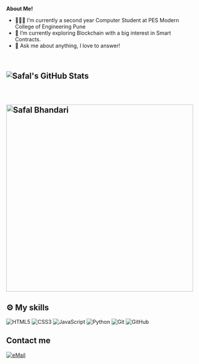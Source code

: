 


**About Me!**

- 👨🏽‍💻 I’m currently a second year Computer Student at PES Modern College of Engineering Pune
- 🌱 I’m currently exploring Blockchain with a big interest in Smart Contracts. 
- 💬 Ask me about anything, I love to answer!

<br>


## <img src="https://github-readme-stats.vercel.app/api?username=Safal009&show_icons=true&hide_border=true&count_private=true&theme=shades-of-purple&icon_color=fad000" alt="Safal's GitHub Stats">

<br>

## <img align="center" width=500 src="https://github-readme-stats.vercel.app/api/top-langs/?username=Safal009&count_private=true&theme=radical" alt="Safal Bhandari" />




## ⚙️ My skills

![HTML5](https://img.shields.io/badge/html5%20-%23E34F26.svg?&style=for-the-badge&logo=html5&logoColor=white)
![CSS3](https://img.shields.io/badge/css3%20-%231572B6.svg?&style=for-the-badge&logo=css3&logoColor=white)
![JavaScript](https://img.shields.io/badge/javascript%20-%23323330.svg?&style=for-the-badge&logo=javascript&logoColor=%23F7DF1E&color=3d3919)
![Python](https://img.shields.io/badge/python-%230095D5.svg?&style=for-the-badge&logo=python&logoColor=white)
![Git](https://img.shields.io/badge/git%20-%23F05033.svg?&style=for-the-badge&logo=git&logoColor=white&Color=c95410)
![GitHub](https://img.shields.io/badge/github%20-%23121011.svg?&style=for-the-badge&logo=github&logoColor=white&color=283238)

## Contact me

<a href="mailto:msafalb43@gmail.com-">
<img alt="eMail" src="https://img.shields.io/badge/safalb43@gmail.com-D14836?style=for-the-badge&logo=gmail&logoColor=white" />
</a>


